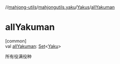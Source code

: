 //[mahjong-utils](../../../index.md)/[mahjongutils.yaku](../index.md)/[Yakus](index.md)/[allYakuman](all-yakuman.md)

# allYakuman

[common]\
val [allYakuman](all-yakuman.md): [Set](https://kotlinlang.org/api/latest/jvm/stdlib/kotlin-stdlib/kotlin.collections/-set/index.html)&lt;[Yaku](../-yaku/index.md)&gt;

所有役满役种
